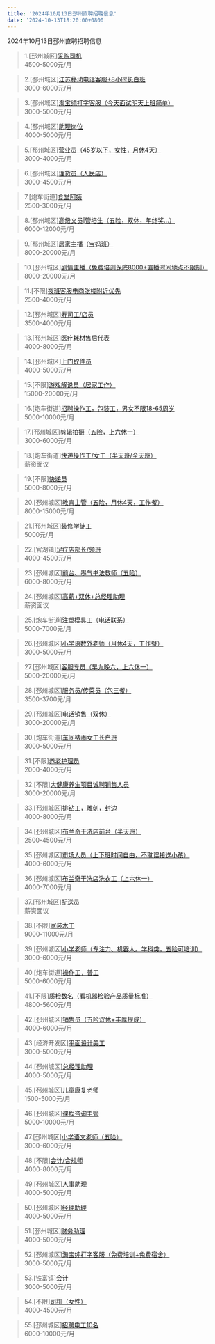 ```yaml
---
title: '2024年10月13日邳州直聘招聘信息'
date: '2024-10-13T18:20:00+0800'
---
```

2024年10月13日邳州直聘招聘信息
<!--more-->
>1.[邳州城区][采购司机](https://www.pizhouzhipin.com/job/32252)<br>
>4500-5000元/月

>2.[邳州城区][江苏移动电话客服+8小时长白班](https://www.pizhouzhipin.com/job/22745)<br>
>3000-6000元/月

>3.[邳州城区][淘宝纯打字客服（今天面试明天上班简单）](https://www.pizhouzhipin.com/job/36818)<br>
>3000-5000元/月

>4.[邳州城区][助理岗位](https://www.pizhouzhipin.com/job/37825)<br>
>4000-5000元/月

>5.[邳州城区][营业员（45岁以下，女性，月休4天）](https://www.pizhouzhipin.com/job/21911)<br>
>3000-4000元/月

>6.[邳州城区][理货员（人民店）](https://www.pizhouzhipin.com/job/36999)<br>
>3000-4500元/月

>7.[炮车街道][食堂阿姨](https://www.pizhouzhipin.com/job/26336)<br>
>2500-3000元/月

>8.[邳州城区][高级文员|管培生（五险，双休，年终奖…）](https://www.pizhouzhipin.com/job/37694)<br>
>6000-12000元/月

>9.[邳州城区][居家主播（宝妈班）](https://www.pizhouzhipin.com/job/37493)<br>
>8000-20000元/月

>10.[邳州城区][剧情主播（免费培训保底8000+直播时间地点不限制）](https://www.pizhouzhipin.com/job/37494)<br>
>8000-20000元/月

>11.[不限][夜班客服电商张楼附近优先](https://www.pizhouzhipin.com/job/36510)<br>
>2500-4000元/月

>12.[邳州城区][寿司工/店员](https://www.pizhouzhipin.com/job/37271)<br>
>3500-4000元/月

>13.[邳州城区][医疗耗材售后代表](https://www.pizhouzhipin.com/job/28147)<br>
>4000-8000元/月

>14.[邳州城区][上门取件员](https://www.pizhouzhipin.com/job/37718)<br>
>4000-5000元/月

>15.[不限][游戏解说员（居家工作）](https://www.pizhouzhipin.com/job/32067)<br>
>15000-20000元/月

>16.[炮车街道][招聘操作工，包装工，男女不限18-65周岁](https://www.pizhouzhipin.com/job/36719)<br>
>5000-10000元/月

>17.[邳州城区][剪辑拍摄（五险，上六休一）](https://www.pizhouzhipin.com/job/33187)<br>
>3000-6000元/月

>18.[炮车街道][快递操作工/女工（半天班/全天班）](https://www.pizhouzhipin.com/job/37124)<br>
>薪资面议

>19.[不限][快递员](https://www.pizhouzhipin.com/job/37125)<br>
>5000-8000元/月

>20.[邳州城区][教育主管（五险，月休4天，工作餐）](https://www.pizhouzhipin.com/job/35888)<br>
>8000-15000元/月

>21.[邳州城区][装修学徒工](https://www.pizhouzhipin.com/job/33079)<br>
>5000元/月

>22.[官湖镇][足疗店部长/领班](https://www.pizhouzhipin.com/job/37807)<br>
>4000-4500元/月

>23.[邳州城区][前台、墨气书法教师（五险）](https://www.pizhouzhipin.com/job/25491)<br>
>6000-8000元/月

>24.[邳州城区][高薪+双休+总经理助理](https://www.pizhouzhipin.com/job/37737)<br>
>薪资面议

>25.[炮车街道][注塑模具工（电话联系）](https://www.pizhouzhipin.com/job/34451)<br>
>5000-7000元/月

>26.[邳州城区][小学语数外老师（月休4天，工作餐）](https://www.pizhouzhipin.com/job/36319)<br>
>3000-5000元/月

>27.[邳州城区][客服专员（早九晚六，上六休一）](https://www.pizhouzhipin.com/job/32301)<br>
>5000-20000元/月

>28.[邳州城区][服务员/传菜员（包三餐）](https://www.pizhouzhipin.com/job/37254)<br>
>3500-3700元/月

>29.[邳州城区][电话销售（双休）](https://www.pizhouzhipin.com/job/5652)<br>
>3000-20000元/月

>30.[炮车街道][车间裱画女工长白班](https://www.pizhouzhipin.com/job/27254)<br>
>3000-5000元/月

>31.[不限][养老护理员](https://www.pizhouzhipin.com/job/32226)<br>
>2000-4000元/月

>32.[不限][大健康养生项目诚聘销售人员](https://www.pizhouzhipin.com/job/37675)<br>
>3000-20000元/月

>33.[邳州城区][排钻工，雕刻，封边](https://www.pizhouzhipin.com/job/24254)<br>
>4000-8000元/月

>34.[邳州城区][布兰奇干洗店前台（半天班）](https://www.pizhouzhipin.com/job/37811)<br>
>2500-4500元/月

>35.[邳州城区][市场人员（上下班时间自由，不耽误接送小孩）](https://www.pizhouzhipin.com/job/36733)<br>
>4000-6000元/月

>36.[邳州城区][布兰奇干洗店洗衣工（上六休一）](https://www.pizhouzhipin.com/job/37810)<br>
>4000-7000元/月

>37.[邳州城区][配送员](https://www.pizhouzhipin.com/job/36581)<br>
>薪资面议

>38.[不限][家装木工](https://www.pizhouzhipin.com/job/35801)<br>
>9000-11000元/月

>39.[邳州城区][小学老师（专注力、机器人。学科类，五险可培训）](https://www.pizhouzhipin.com/job/33789)<br>
>3000-6000元/月

>40.[炮车街道][操作工，普工](https://www.pizhouzhipin.com/job/30797)<br>
>5000-6000元/月

>41.[不限][质检数名（看机器检验产品质量标准）](https://www.pizhouzhipin.com/job/30855)<br>
>4800-5600元/月

>42.[邳州城区][销售员（五险双休+丰厚提成）](https://www.pizhouzhipin.com/job/34793)<br>
>4000-6000元/月

>43.[经济开发区][平面设计美工](https://www.pizhouzhipin.com/job/35538)<br>
>3000-5000元/月

>44.[邳州城区][总经理助理](https://www.pizhouzhipin.com/job/37826)<br>
>4000-5000元/月

>45.[邳州城区][儿童康复老师](https://www.pizhouzhipin.com/job/36954)<br>
>1500-5000元/月

>46.[邳州城区][课程咨询主管](https://www.pizhouzhipin.com/job/34464)<br>
>5000-10000元/月

>47.[邳州城区][小学语文老师（五险）](https://www.pizhouzhipin.com/job/35337)<br>
>3000-6000元/月

>48.[不限][会计/合规师](https://www.pizhouzhipin.com/job/37739)<br>
>4000-8000元/月

>49.[邳州城区][人事助理](https://www.pizhouzhipin.com/job/37829)<br>
>4000-5000元/月

>50.[邳州城区][经理助理](https://www.pizhouzhipin.com/job/37827)<br>
>4000-5000元/月

>51.[邳州城区][财务助理](https://www.pizhouzhipin.com/job/37828)<br>
>4000-5000元/月

>52.[邳州城区][淘宝纯打字客服（免费培训+免费宿舍）](https://www.pizhouzhipin.com/job/36825)<br>
>3000-5000元/月

>53.[铁富镇][会计](https://www.pizhouzhipin.com/job/28237)<br>
>3000-5000元/月

>54.[不限][司机（女性）](https://www.pizhouzhipin.com/job/37814)<br>
>4000-4500元/月

>55.[邳州城区][招聘电工10名](https://www.pizhouzhipin.com/job/37808)<br>
>6000-10000元/月

